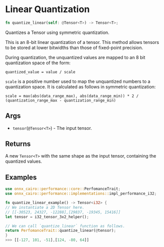 # Linear Quantization

```rust
fn quantize_linear(self: @Tensor<T>) -> Tensor<T>;
```

Quantizes a Tensor using symmetric quantization.

This is an 8-bit linear quantization of a tensor. This method allows tensors to be stored at lower bitwidths than those of fixed-point precision.

During quantization, the unquantized values are mapped to an 8 bit quantization space of the form:

`quantized_value = value / scale`

`scale` is a positive number used to map the unquantized numbers to a quantization space. It is calculated as follows in symmetric quantization:

```
scale = max(abs(data_range_max), abs(data_range_min)) * 2 / (quantization_range_max - quantization_range_min)
```

## Args

* `tensor`(`@Tensor<T>`) - The input tensor.

## Returns

A new `Tensor<T>` with the same shape as the input tensor, containing the quantized values.

## Examples

```rust
use onnx_cairo::performance::core::PerfomanceTrait;
use onnx_cairo::performance::implementations::impl_performance_i32;

fn quantize_linear_example() -> Tensor<i32> {
// We instantiate a 2D Tensor here.
// [[-30523, 24327, -12288],[29837, -19345, 15416]]
let tensor = i32_tensor_3x2_helper();

// We can call `quantize_linear` function as follows.
return PerfomanceTrait::quantize_linear(@tensor);
}
>>> [[-127, 101, -51],[124, -80, 64]]
```
